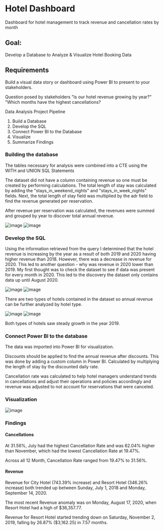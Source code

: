 # Hotel Dashboard
Dashboard for hotel management to track revenue and cancellation rates by month

## Goal:
Develop a Database to Analyze & Visualize Hotel Booking Data

## Requirements
Build a visual data story or dashboard using Power BI to present to your stakeholders.

Question posed by stakeholders
"Is our hotel revenue growing by year?"
"Which months have the highest cancellations?

Data Analysis Project Pipeline
1. Build a Database
2. Develop the SQL
3. Connect Power BI to the Database
4. Visualize
5. Summarize Findings
  
### Building the database

The tables necessary for analysis were combined into a CTE using the WITH and UNION SQL Statements

The dataset did not have a column containing revenue so one must be created by performing calculations. The total length of stay was calculated by adding the "stays_in_weekend_nights" and "stays_in_week_nights" fields. Next, the total length of stay field was multiplied by the adr field to find the revenue generated per reservation.

After revenue per reservation was calculated, the revenues were summed and grouped by year to discover total annual revenue. 

![image](https://user-images.githubusercontent.com/59523096/222328800-0a56d4d6-a2eb-48f3-84f5-471eea7b43fc.png)
![image](https://user-images.githubusercontent.com/59523096/222329815-a85b8952-0c0b-430c-b647-81ae7e28ce4a.png)

### Develop the SQL

Using the information retrieved from the query I determined that the hotel revenue is increasing by the year as a result of both 2019 and 2020 having higher revenue than 2018. However, there was a decrease in revenue for 2020. This led to another question - why was revenue in 2020 lower than 2019. My first thought was to check the dataset to see if data was present for every month in 2020. This led to the discovery the dataset only contains data up until August 2020.

![image](https://user-images.githubusercontent.com/59523096/222330094-b638bbe0-8ec1-44cb-822b-4499816ac180.png)
![image](https://user-images.githubusercontent.com/59523096/222330147-b5785c84-9e24-4834-8211-53060f14226d.png)

There are two types of hotels contained in the dataset so annual revenue can be further analyzed by hotel type.

![image](https://user-images.githubusercontent.com/59523096/222330566-84c4a2af-a8ae-4ae6-b03d-1f5ec31eee37.png)
![image](https://user-images.githubusercontent.com/59523096/222330597-eb2377eb-e5e0-4579-943b-b7bc271143c4.png)

Both types of hotels saw steady growth in the year 2019.

### Connect Power BI to the database
The data was imported into Power BI for visualization.

Discounts should be applied to find the annual revenue after discounts. This was done by adding a custom column in Power BI. Calculated by multiplying the length of stay by the discounted daily rate.

Cancellation rate was calculated to help hotel managers understand trends in cancellations and adjust their operations and policies accordingly and revenue was adjusted to not account for reservations that were canceled.

### Visualization

![image](https://user-images.githubusercontent.com/59523096/222331717-991918bd-673a-43fa-84e1-6e2261e60cb3.png)

### Findings

#### Cancellations

﻿At 31.56%, July had the highest Cancellation Rate and was 62.04% higher than November, which had the lowest Cancellation Rate at 19.47%.

Across all 12 Month, Cancellation Rate ranged from 19.47% to 31.56%.

#### Revenue

﻿Revenue for City Hotel (743.39% increase) and Resort Hotel (346.26% increase) both trended up between Sunday, July 1, 2018 and Monday, September 14, 2020.

﻿The most recent Revenue anomaly was on Monday, August 17, 2020, when Resort Hotel had a high of $36,357.77.

Revenue for Resort Hotel started trending down on Saturday, November 2, 2019, falling by 26.87% ($3,162.25) in 7.57 months.


